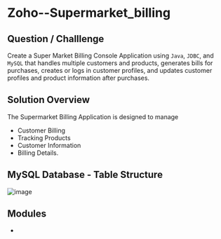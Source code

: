 # Zoho--Supermarket_billing

## Question / Challlenge
Create a Super Market Billing Console Application using `Java`, `JDBC`, and `MySQL` that handles multiple customers and products, generates bills for purchases, creates or logs in customer profiles, and updates customer profiles and product information after purchases.

## Solution Overview
The Supermarket Billing Application is designed to manage 
 - Customer Billing
 - Tracking Products
 - Customer Information
 - Billing Details.

## MySQL Database - Table Structure
![image](https://github.com/user-attachments/assets/41f7f699-9c2f-4c60-a1a8-30c19f8b4c07)

## Modules
 - 

